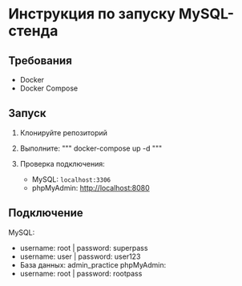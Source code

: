# Инструкция по запуску MySQL-стенда

## Требования
- Docker
- Docker Compose

## Запуск
1. Клонируйте репозиторий

2. Выполните: 
   """
   docker-compose up -d
   """

3. Проверка подключения:
   - MySQL: `localhost:3306`
   - phpMyAdmin: [http://localhost:8080](http://localhost:8080)

## Подключение
MySQL:
   - username: root | password: superpass
   - username: user | password: user123
   - База данных: admin_practice
phpMyAdmin:
   - username: root | password: rootpass